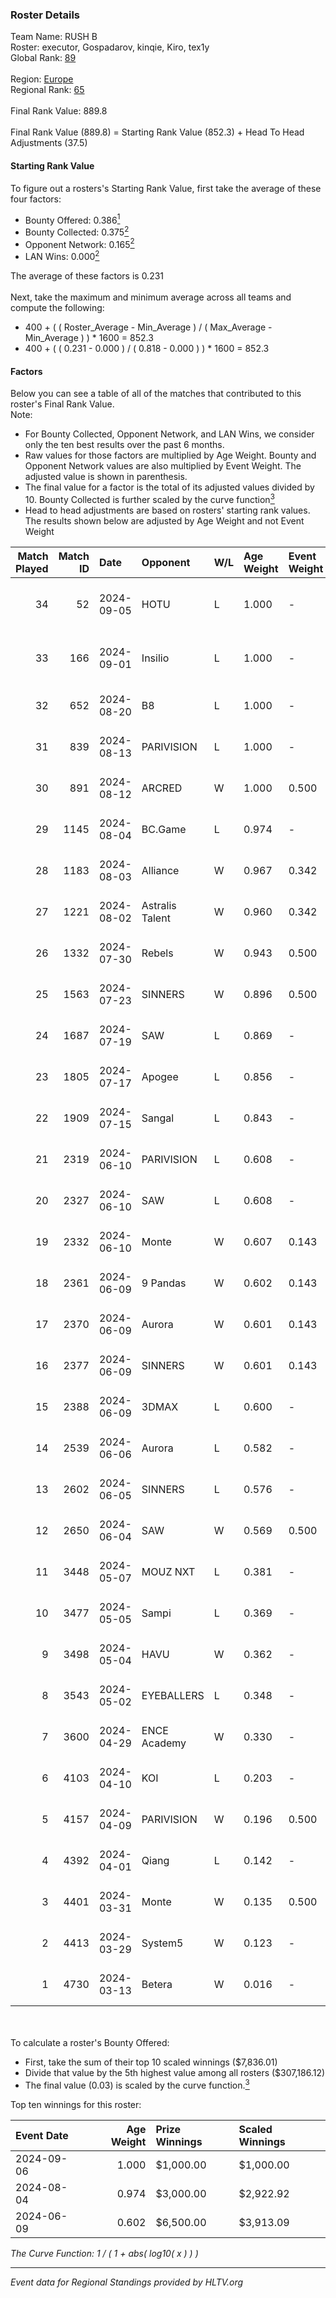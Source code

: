 ### Roster Details<br />
Team Name: RUSH B<br />
Roster: executor, Gospadarov, kinqie, Kiro, tex1y<br />
Global Rank: [89](../../standings_global_2024_09_07.md)<br />
<br />
Region: [Europe]( ../../standings_europe_2024_09_07.md)<br />
Regional Rank: [65]( ../../standings_europe_2024_09_07.md)<br />
<br />
Final Rank Value:  889.8<br />
<br />
Final Rank Value (889.8) = Starting Rank Value (852.3) + Head To Head Adjustments (37.5)<br />

#### Starting Rank Value<br />
To figure out a rosters's Starting Rank Value, first take the average of these four factors:<br />
- Bounty Offered: 0.386[<sup>1</sup>](#table2)
- Bounty Collected: 0.375[<sup>2</sup>](#table1)
- Opponent Network: 0.165[<sup>2</sup>](#table1)
- LAN Wins: 0.000[<sup>2</sup>](#table1)

The average of these factors is 0.231<br />
<br />
Next, take the maximum and minimum average across all teams and compute the following:<br />
- 400 + ( ( Roster_Average - Min_Average ) / ( Max_Average - Min_Average ) ) * 1600 = 852.3
- 400 + ( ( 0.231 - 0.000 ) / ( 0.818 - 0.000 ) ) * 1600 = 852.3


#### Factors<br />
Below you can see a table of all of the matches that contributed to this roster's Final Rank Value.<br />
Note:<br />

- For Bounty Collected, Opponent Network, and LAN Wins, we consider only the ten best results over the past 6 months.
- Raw values for those factors are multiplied by Age Weight. Bounty and Opponent Network values are also multiplied by Event Weight. The adjusted value is shown in parenthesis.
- The final value for a factor is the total of its adjusted values divided by 10. Bounty Collected is further scaled by the curve function[<sup>3</sup>](#curveFunction)
- Head to head adjustments are based on rosters' starting rank values. The results shown below are adjusted by Age Weight and not Event Weight
<span id="table1"></span><br />


| Match Played | Match ID | Date       | Opponent        | W/L | Age Weight | Event Weight | Bounty Collected | Opponent Network | LAN Wins  | H2H Adj. | Roster                                    |
| -: | -: | :- | :- | :- | :- | :- | :- | :- | :- | -: | :- |
|           34 |       52 | 2024-09-05 | HOTU            | L   | 1.000      | -            | -                | -                | -         |   -21.74 | executor, Gospadarov, kinqie, Kiro, tex1y |
|           33 |      166 | 2024-09-01 | Insilio         | L   | 1.000      | -            | -                | -                | -         |   -15.28 | executor, Gospadarov, kinqie, Kiro, tex1y |
|           32 |      652 | 2024-08-20 | B8              | L   | 1.000      | -            | -                | -                | -         |    -7.56 | executor, kinqie, Kiro, nota, tex1y       |
|           31 |      839 | 2024-08-13 | PARIVISION      | L   | 1.000      | -            | -                | -                | -         |    -8.49 | executor, kinqie, Kiro, nota, tex1y       |
|           30 |      891 | 2024-08-12 | ARCRED          | W   | 1.000      | 0.500        | 0.036 (0.018)    | 0.441 (0.220)    | 0 (0.000) |    17.25 | executor, kinqie, Kiro, nota, tex1y       |
|           29 |     1145 | 2024-08-04 | BC.Game         | L   | 0.974      | -            | -                | -                | -         |   -14.79 | executor, kinqie, Kiro, nota, tex1y       |
|           28 |     1183 | 2024-08-03 | Alliance        | W   | 0.967      | 0.342        | 0.014 (0.005)    | 0.375 (0.124)    | 0 (0.000) |    11.08 | executor, kinqie, Kiro, nota, tex1y       |
|           27 |     1221 | 2024-08-02 | Astralis Talent | W   | 0.960      | 0.342        | -                | 0.115 (0.038)    | 0 (0.000) |     5.83 | executor, kinqie, Kiro, nota, tex1y       |
|           26 |     1332 | 2024-07-30 | Rebels          | W   | 0.943      | 0.500        | 0.028 (0.013)    | 0.677 (0.319)    | 0 (0.000) |    17.57 | executor, kinqie, Kiro, nota, tex1y       |
|           25 |     1563 | 2024-07-23 | SINNERS         | W   | 0.896      | 0.500        | 0.081 (0.036)    | 1.000 (0.448)    | 0 (0.000) |    18.77 | executor, kinqie, Kiro, nota, tex1y       |
|           24 |     1687 | 2024-07-19 | SAW             | L   | 0.869      | -            | -                | -                | -         |    -1.24 | executor, kinqie, Kiro, nota, tex1y       |
|           23 |     1805 | 2024-07-17 | Apogee          | L   | 0.856      | -            | -                | -                | -         |   -17.70 | executor, kinqie, Kiro, nota, tex1y       |
|           22 |     1909 | 2024-07-15 | Sangal          | L   | 0.843      | -            | -                | -                | -         |    -2.95 | executor, kinqie, Kiro, nota, tex1y       |
|           21 |     2319 | 2024-06-10 | PARIVISION      | L   | 0.608      | -            | -                | -                | -         |    -5.38 | executor, kinqie, Kiro, nota, tex1y       |
|           20 |     2327 | 2024-06-10 | SAW             | L   | 0.608      | -            | -                | -                | -         |    -0.98 | executor, kinqie, Kiro, nota, tex1y       |
|           19 |     2332 | 2024-06-10 | Monte           | W   | 0.607      | 0.143        | 0.076 (0.007)    | -                | 0 (0.000) |    11.93 | executor, kinqie, Kiro, nota, tex1y       |
|           18 |     2361 | 2024-06-09 | 9 Pandas        | W   | 0.602      | 0.143        | 0.059 (0.005)    | 0.757 (0.065)    | 0 (0.000) |    13.80 | executor, kinqie, Kiro, nota, tex1y       |
|           17 |     2370 | 2024-06-09 | Aurora          | W   | 0.601      | 0.143        | 0.293 (0.025)    | 0.627 (0.054)    | 0 (0.000) |    17.65 | executor, kinqie, Kiro, nota, tex1y       |
|           16 |     2377 | 2024-06-09 | SINNERS         | W   | 0.601      | 0.143        | 0.081 (0.007)    | 1.000 (0.086)    | 0 (0.000) |    14.15 | executor, kinqie, Kiro, nota, tex1y       |
|           15 |     2388 | 2024-06-09 | 3DMAX           | L   | 0.600      | -            | -                | -                | -         |    -0.40 | executor, kinqie, Kiro, nota, tex1y       |
|           14 |     2539 | 2024-06-06 | Aurora          | L   | 0.582      | -            | -                | -                | -         |    -0.94 | executor, kinqie, Kiro, nota, tex1y       |
|           13 |     2602 | 2024-06-05 | SINNERS         | L   | 0.576      | -            | -                | -                | -         |    -4.68 | executor, kinqie, Kiro, nota, tex1y       |
|           12 |     2650 | 2024-06-04 | SAW             | W   | 0.569      | 0.500        | 0.328 (0.093)    | 0.771 (0.219)    | 0 (0.000) |    17.43 | executor, kinqie, Kiro, nota, tex1y       |
|           11 |     3448 | 2024-05-07 | MOUZ NXT        | L   | 0.381      | -            | -                | -                | -         |    -3.84 | executor, kinqie, Kiro, nota, tex1y       |
|           10 |     3477 | 2024-05-05 | Sampi           | L   | 0.369      | -            | -                | -                | -         |    -4.80 | executor, kinqie, Kiro, nota, tex1y       |
|            9 |     3498 | 2024-05-04 | HAVU            | W   | 0.362      | -            | -                | -                | -         |     2.01 | executor, kinqie, Kiro, nota, tex1y       |
|            8 |     3543 | 2024-05-02 | EYEBALLERS      | L   | 0.348      | -            | -                | -                | -         |    -6.11 | executor, kinqie, Kiro, nota, tex1y       |
|            7 |     3600 | 2024-04-29 | ENCE Academy    | W   | 0.330      | -            | -                | -                | -         |     2.68 | executor, kinqie, Kiro, nota, tex1y       |
|            6 |     4103 | 2024-04-10 | KOI             | L   | 0.203      | -            | -                | -                | -         |    -2.31 | executor, kinqie, Kiro, nota, tex1y       |
|            5 |     4157 | 2024-04-09 | PARIVISION      | W   | 0.196      | 0.500        | -                | 0.754 (0.074)    | -         |     4.85 | executor, kinqie, Kiro, nota, tex1y       |
|            4 |     4392 | 2024-04-01 | Qiang           | L   | 0.142      | -            | -                | -                | -         |    -2.09 | executor, kinqie, Kiro, nota, tex1y       |
|            3 |     4401 | 2024-03-31 | Monte           | W   | 0.135      | 0.500        | 0.076 (0.005)    | -                | -         |     2.69 | executor, kinqie, Kiro, nota, tex1y       |
|            2 |     4413 | 2024-03-29 | System5         | W   | 0.123      | -            | -                | -                | -         |     0.91 | executor, kinqie, Kiro, nota, tex1y       |
|            1 |     4730 | 2024-03-13 | Betera          | W   | 0.016      | -            | -                | -                | -         |     0.13 | executor, kinqie, Kiro, nota, tex1y       |

<br />
<span id="table2"></span><br />
To calculate a roster's Bounty Offered:<br />

- First, take the sum of their top 10 scaled winnings ($7,836.01)
- Divide that value by the 5th highest value among all rosters ($307,186.12)
- The final value (0.03) is scaled by the curve function.[<sup>3</sup>](#curveFunction)

Top ten winnings for this roster:<br />

| Event Date | Age Weight | Prize Winnings | Scaled Winnings |
| :- | -: | :- | :- |
| 2024-09-06 |      1.000 | $1,000.00      | $1,000.00       |
| 2024-08-04 |      0.974 | $3,000.00      | $2,922.92       |
| 2024-06-09 |      0.602 | $6,500.00      | $3,913.09       |


<span id="curveFunction"></span>_The Curve Function: 1 / ( 1 + abs( log10( x ) ) )_<br />

---
_Event data for Regional Standings provided by HLTV.org_<br />
